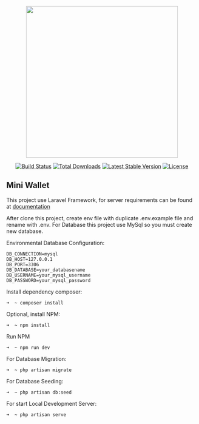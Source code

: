 <p align="center"><img src="https://res.cloudinary.com/dtfbvvkyp/image/upload/v1566331377/laravel-logolockup-cmyk-red.svg" width="400"></p>

<p align="center">
<a href="https://travis-ci.org/laravel/framework"><img src="https://travis-ci.org/laravel/framework.svg" alt="Build Status"></a>
<a href="https://packagist.org/packages/laravel/framework"><img src="https://poser.pugx.org/laravel/framework/d/total.svg" alt="Total Downloads"></a>
<a href="https://packagist.org/packages/laravel/framework"><img src="https://poser.pugx.org/laravel/framework/v/stable.svg" alt="Latest Stable Version"></a>
<a href="https://packagist.org/packages/laravel/framework"><img src="https://poser.pugx.org/laravel/framework/license.svg" alt="License"></a>
</p>

## Mini Wallet

This project use Laravel Framework, for server requirements can be found at [documentation](https://laravel.com/docs)

After clone this project, create env file with duplicate .env.example file and rename with .env. For Database this project use MySql so you must create new database.

Environmental Database Configuration:

    DB_CONNECTION=mysql
    DB_HOST=127.0.0.1
    DB_PORT=3306
    DB_DATABASE=your_databasename
    DB_USERNAME=your_mysql_username
    DB_PASSWORD=your_mysql_password


Install dependency composer:

    ➜  ~ composer install
    
Optional, install NPM:

    ➜  ~ npm install

Run NPM 

    ➜  ~ npm run dev

For Database Migration:

    ➜  ~ php artisan migrate
    
For Database Seeding:

    ➜  ~ php artisan db:seed
    
For start Local Development Server: 

    ➜  ~ php artisan serve

